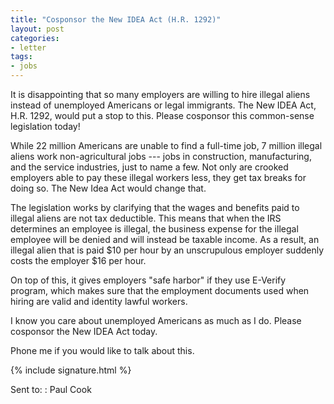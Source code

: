 ```yaml
---
title: "Cosponsor the New IDEA Act (H.R. 1292)"
layout: post
categories:
- letter
tags:
- jobs
---
```


It is disappointing that so many employers are willing to hire illegal aliens instead of unemployed Americans or legal immigrants. The New IDEA Act, H.R. 1292, would put a stop to this. Please cosponsor this common-sense legislation today!

While 22 million Americans are unable to find a full-time job, 7 million illegal aliens work non-agricultural jobs --- jobs in construction, manufacturing, and the service industries, just to name a few. Not only are crooked employers able to pay these illegal workers less, they get tax breaks for doing so. The New Idea Act would change that.

The legislation works by clarifying that the wages and benefits paid to illegal aliens are not tax deductible. This means that when the IRS determines an employee is illegal, the business expense for the illegal employee will be denied and will instead be taxable income. As a result, an illegal alien that is paid $10 per hour by an unscrupulous employer suddenly costs the employer $16 per hour.

On top of this, it gives employers "safe harbor" if they use E-Verify program, which makes sure that the employment documents used when hiring are valid and identity lawful workers.

I know you care about unemployed Americans as much as I do. Please cosponsor the New IDEA Act today.

Phone me if you would like to talk about this.

{% include signature.html %}

Sent to:
: Paul Cook
